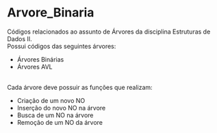 # Arvore_Binaria
Códigos relacionados ao assunto de Árvores da disciplina Estruturas de Dados II.<br>
Possui códigos das seguintes árvores:
  - Árvores Binárias
  - Árvores AVL
<br>
Cada árvore deve possuir as funções que realizam:<br>

  - Criação de um novo NO
  - Inserção do novo NO na árvore
  - Busca de um NO na árvore
  - Remoção de um NO da árvore

